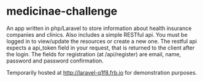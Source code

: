 # medicinae-challenge
An app written in php/Laravel to store information about health insurance companies and clinics. Also includes a simple RESTful api. You must be logged in to view/update the resources or create a new one. The restful api expects a api_token field in your request, that is returned to the client after the login. The fields for registration (at /api/register) are email, name, password and password confirmation.

Temporarily hosted at http://laravel-q1f8.frb.io for demonstration purposes.
